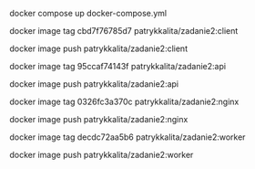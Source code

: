 docker compose up docker-compose.yml

docker image tag cbd7f76785d7 patrykkalita/zadanie2:client

docker image push patrykkalita/zadanie2:client

docker image tag 95ccaf74143f patrykkalita/zadanie2:api

docker image push patrykkalita/zadanie2:api

docker image tag 0326fc3a370c patrykkalita/zadanie2:nginx

docker image push patrykkalita/zadanie2:nginx

docker image tag decdc72aa5b6 patrykkalita/zadanie2:worker

docker image push patrykkalita/zadanie2:worker

